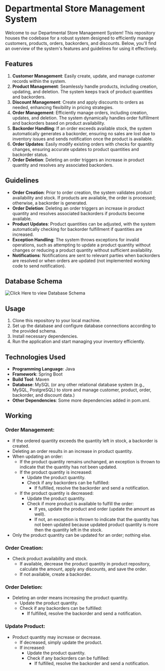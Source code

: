 # Departmental Store Management System

Welcome to our Departmental Store Management System! This repository houses the codebase for a robust system designed to efficiently manage customers, products, orders, backorders, and discounts. Below, you'll find an overview of the system's features and guidelines for using it effectively.

## Features

1. **Customer Management**: Easily create, update, and manage customer records within the system.
2. **Product Management**: Seamlessly handle products, including creation, updating, and deletion. The system keeps track of product quantities and backorders.
3. **Discount Management**: Create and apply discounts to orders as needed, enhancing flexibility in pricing strategies.
4. **Order Management**: Efficiently manage orders, including creation, updates, and deletion. The system dynamically handles order fulfillment and backorders based on product availability.
5. **Backorder Handling**: If an order exceeds available stock, the system automatically generates a backorder, ensuring no sales are lost due to inventory issues and sends notification once the product is available.
6. **Order Updates**: Easily modify existing orders with checks for quantity changes, ensuring accurate updates to product quantities and backorder status.
7. **Order Deletion**: Deleting an order triggers an increase in product quantity and resolves any associated backorders.

## Guidelines

- **Order Creation**: Prior to order creation, the system validates product availability and stock. If products are available, the order is processed; otherwise, a backorder is generated.
- **Order Deletion**: Deleting an order triggers an increase in product quantity and resolves associated backorders if products become available.
- **Product Updates**: Product quantities can be adjusted, with the system automatically checking for backorder fulfillment if quantities are increased.
- **Exception Handling**: The system throws exceptions for invalid operations, such as attempting to update a product quantity without changes or reducing a product quantity without sufficient availability.
- **Notifications**: Notifications are sent to relevant parties when backorders are resolved or when orders are updated (not implemented working code to send notification).

## Database Schema
![Click Here to view Database Schema](https://geminisolutionsindpvtltd-my.sharepoint.com/:i:/g/personal/himanshu_kumar_geminisolutions_com/EcTV0pF7kW1AlMKvQVIOySEBO2gzj54y_3H8FC3VRrxLmw?e=5LGgpx)


## Usage

1. Clone this repository to your local machine.
2. Set up the database and configure database connections according to the provided schema.
3. Install necessary dependencies.
4. Run the application and start managing your inventory efficiently.

## Technologies Used

- **Programming Language**: Java
- **Framework**: Spring Boot
- **Build Tool**: Maven
- **Database**: MySQL (or any other relational database system (e.g., MySQL, PostgreSQL) to store and manage customer, product, order, backorder, and discount data.)
- **Other Dependencies**: Some more dependencies added in pom.xml.

## Working

### Order Management:

- If the ordered quantity exceeds the quantity left in stock, a backorder is created.
- Deleting an order results in an increase in product quantity.
- When updating an order:
    - If the product quantity remains unchanged, an exception is thrown to indicate that the quantity has not been updated.
    - If the product quantity is increased:
        - Update the product quantity.
        - Check if any backorders can be fulfilled:
            - If fulfilled, resolve the backorder and send a notification.
    - If the product quantity is decreased:
        - Update the product quantity.
        - Check if more product is available to fulfill the order:
            - If yes, update the product and order (update the amount as well).
            - If not, an exception is thrown to indicate that the quantity has not been updated because updated product quantity is more then the quantity left in the stock.
- Only the product quantity can be updated for an order; nothing else.

### Order Creation:

- Check product availability and stock.
    - If available, decrease the product quantity in product repository, calculate the amount, apply any discounts, and save the order.
    - If not available, create a backorder.

### Order Deletion:

- Deleting an order means increasing the product quantity.
    - Update the product quantity.
    - Check if any backorders can be fulfilled:
        - If fulfilled, resolve the backorder and send a notification.

### Update Product:

- Product quantity may increase or decrease.
    - If decreased, simply update the product.
    - If increased:
        - Update the product quantity.
        - Check if any backorders can be fulfilled:
            - If fulfilled, resolve the backorder and send a notification.


